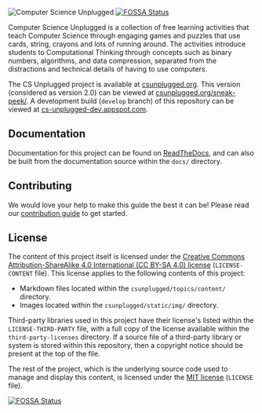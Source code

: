 ![Computer Science Unplugged](https://cloud.githubusercontent.com/assets/8001048/25562071/9c90501a-2dcf-11e7-959a-bf15dfee8362.png)
[![FOSSA Status](https://app.fossa.io/api/projects/git%2Bgithub.com%2Fuccser%2Fcs-unplugged.svg?type=shield)](https://app.fossa.io/projects/git%2Bgithub.com%2Fuccser%2Fcs-unplugged?ref=badge_shield)

Computer Science Unplugged is a collection of free learning activities that
teach Computer Science through engaging games and puzzles that use cards,
string, crayons and lots of running around.
The activities introduce students to Computational Thinking through concepts
such as binary numbers, algorithms, and data compression, separated from the
distractions and technical details of having to use computers.

The CS Unplugged project is available at
[csunplugged.org](http://csunplugged.org/).
This version (considered as version 2.0) can be viewed at
[csunplugged.org/sneak-peek/](http://csunplugged.org/sneak-peek/).
A development build (`develop` branch) of this repository can be viewed at
[cs-unplugged-dev.appspot.com](http://cs-unplugged-dev.appspot.com/).

## Documentation

Documentation for this project can be found on
[ReadTheDocs](http://cs-unplugged.readthedocs.io/en/latest/),
and can also
be built from the documentation source within the `docs/` directory.

## Contributing

We would love your help to make this guide the best it can be!
Please read our
[contribution guide](http://cs-unplugged.readthedocs.io/en/latest/getting_started/contributing_guide.html)
to get started.

## License

The content of this project itself is licensed under the
[Creative Commons Attribution-ShareAlike 4.0 International (CC BY-SA 4.0) license](https://creativecommons.org/licenses/by-sa/4.0/)
(`LICENSE-CONTENT` file).
This license applies to the following contents of this project:

- Markdown files located within the `csunplugged/topics/content/` directory.
- Images located within the `csunplugged/static/img/` directory.

Third-party libraries used in this project have their license's
listed within the `LICENSE-THIRD-PARTY` file, with a full copy of the license
available within the `third-party-licenses` directory.
If a source file of a third-party library or system is stored within this
repository, then a copyright notice should be present at the top of the file.

The rest of the project, which is the underlying source code used to manage
and display this content, is licensed under the
[MIT license](https://opensource.org/licenses/MIT) (`LICENSE` file).


[![FOSSA Status](https://app.fossa.io/api/projects/git%2Bgithub.com%2Fuccser%2Fcs-unplugged.svg?type=large)](https://app.fossa.io/projects/git%2Bgithub.com%2Fuccser%2Fcs-unplugged?ref=badge_large)